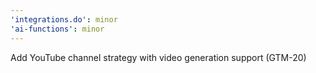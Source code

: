 ```yaml
---
'integrations.do': minor
'ai-functions': minor
---
```


Add YouTube channel strategy with video generation support (GTM-20)
